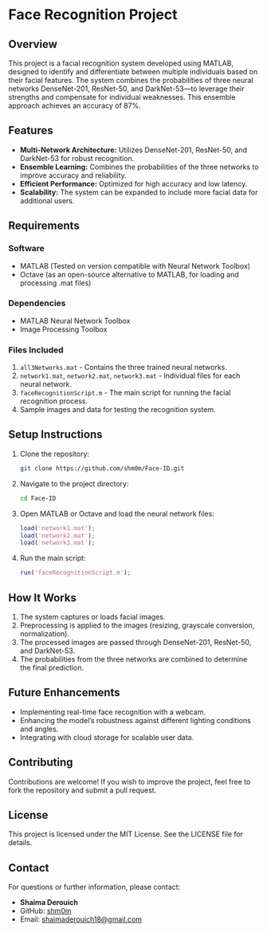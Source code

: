 # Face Recognition Project

## Overview
This project is a facial recognition system developed using MATLAB, designed to identify and differentiate between multiple individuals based on their facial features. The system combines the probabilities of three neural networks DenseNet-201, ResNet-50, and DarkNet-53—to leverage their strengths and compensate for individual weaknesses. This ensemble approach achieves an accuracy of 87%.

## Features
- **Multi-Network Architecture:** Utilizes DenseNet-201, ResNet-50, and DarkNet-53 for robust recognition.
- **Ensemble Learning:** Combines the probabilities of the three networks to improve accuracy and reliability.
- **Efficient Performance:** Optimized for high accuracy and low latency.
- **Scalability:** The system can be expanded to include more facial data for additional users.

## Requirements
### Software
- MATLAB (Tested on version compatible with Neural Network Toolbox)
- Octave (as an open-source alternative to MATLAB, for loading and processing .mat files)

### Dependencies
- MATLAB Neural Network Toolbox
- Image Processing Toolbox

### Files Included
1. `all3Networks.mat` - Contains the three trained neural networks.
2. `network1.mat`, `network2.mat`, `network3.mat` - Individual files for each neural network.
3. `faceRecognitionScript.m` - The main script for running the facial recognition process.
4. Sample images and data for testing the recognition system.

## Setup Instructions
1. Clone the repository:
   ```bash
   git clone https://github.com/shm0m/Face-ID.git
   ```

2. Navigate to the project directory:
   ```bash
   cd Face-ID
   ```

3. Open MATLAB or Octave and load the neural network files:
   ```matlab
   load('network1.mat');
   load('network2.mat');
   load('network3.mat');
   ```

4. Run the main script:
   ```matlab
   run('faceRecognitionScript.m');
   ```

## How It Works
1. The system captures or loads facial images.
2. Preprocessing is applied to the images (resizing, grayscale conversion, normalization).
3. The processed images are passed through DenseNet-201, ResNet-50, and DarkNet-53.
4. The probabilities from the three networks are combined to determine the final prediction.

## Future Enhancements
- Implementing real-time face recognition with a webcam.
- Enhancing the model’s robustness against different lighting conditions and angles.
- Integrating with cloud storage for scalable user data.

## Contributing
Contributions are welcome! If you wish to improve the project, feel free to fork the repository and submit a pull request.

## License
This project is licensed under the MIT License. See the LICENSE file for details.

## Contact
For questions or further information, please contact:
- **Shaima Derouich**
- GitHub: [shm0m](https://github.com/shm0m)
- Email: shaimaderouich18@gmail.com

